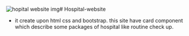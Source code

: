 ![hopital website img](https://github.com/Arpit9945/Hospital-website/assets/134361516/73ea82cb-071a-4bee-965f-fae48fea0be6)# Hospital-website
- it create upon html css and bootstrap. this site have card component which describe some packages of hospital like routine check up.

